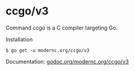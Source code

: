 # ccgo/v3

Command ccgo is a C compiler targeting Go.

Installation

    $ go get -u modernc.org/ccgo/v3

Documentation: [godoc.org/modernc.org/ccgo/v3](http://godoc.org/modernc.org/ccgo/v3)

